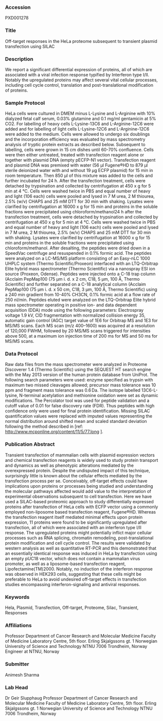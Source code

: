 ### Accession
PXD001278

### Title
Off-target responses in the HeLa proteome subsequent to transient plasmid transfection using SILAC

### Description
We report a significant differential expression of  proteins, all of which are associated with a viral infection response typified by Interferon type I/II. Notably the upregulated proteins may affect several vital cellular processes, including cell cycle control, translation and post-translational modification of proteins.

### Sample Protocol
HeLa cells were cultured in DMEM minus L-Lysine and L-Arginine with 10% dialyzed fetal calf serum, 0.03% glutamine and 0.1 mg/ml gentamicin at 5% CO2. For labelling of heavy cells L-Lysine-13C6 and L-Arginine-12C6 were added and for labelling of light cells L-Lysine-12C6 and L-Arginine-12C6 were added to the medium. Cells were allowed to undergo six doublings and the incorporation efficiency was evaluated by mass spectrometry analysis of tryptic protein extracts as described below. Subsequent to labelling, cells were grown in 15 cm dishes until 60-70% confluence. Cells were then either untreated, treated with transfection reagent alone or together with plasmid DNA (empty pECFP-N1 vector). Transfection reagent and plasmid DNA was premixed with water (56 µl Fugene®HD to 879 µl sterile deionized water with and without 19 µg ECFP plasmid) for 15 min in room temperature. Then 850 µl of this mixture was added to the cells and further incubated for 24 h. After the transfection treatment, cells were detached by trypsination and collected by centrifugation at 450 x g for 5 min at 4 °C. Cells were washed twice in PBS and equal number of heavy and light (106 each) cells were pooled and lysed in 7 M urea, 2 M thiourea, 2.5% (w/v) CHAPS and 25 mM DTT for 30 min with shaking. Lysates were clarified by centrifugation at 16000 x g for 15 min and proteins in the soluble fractions were precipitated using chloroform/methanol24 h after the transfection treatment, cells were detached by trypsination and collected by centrifugation at 450 x g for 5 min at 4 °C. Cells were washed twice in PBS and equal number of heavy and light (106 each) cells were pooled and lysed in 7 M urea, 2 M thiourea, 2.5% (w/v) CHAPS and 25 mM DTT for 30 min with shaking. Lysates were clarified by centrifugation at 16000 x g for 15 min and proteins in the soluble fractions were precipitated using chloroform/methanol. After desalting, the peptides were dried down in a SpeedVac centrifuge and resuspended in 0.1% formic acid. The peptides were analyzed on a LC-MS/MS platform consisting of an Easy-nLC 1000 UHPLC system (Thermo Scientific/Proxeon) interfaced with an LTQ-Orbitrap Elite hybrid mass spectrometer (Thermo Scientific) via a nanospray ESI ion source (Proxeon, Odense). Peptides were injected onto a C-18 trap column (Acclaim PepMap100 (75 μm i. d. x 2 cm, C18, 5 μm, 100 Å, Thermo Scientific) and further separated on a C-18 analytical column (Acclaim PepMap100 (75 μm i. d. x 50 cm, C18, 3 μm, 100 Å, Thermo Scientific) using a 240 min gradient from 10-40% CH3CN, 0.1% formic acid at a flow rate of 250 nl/min. Peptides eluted were analyzed on the LTQ-Orbitrap Elite hybrid mass spectrometer operating in positive ion- and data dependent acquisition (DDA) mode using the following parameters: Electrospray voltage 1.9 kV, CID fragmentation with normalized collision energy 35, automatic gain control (AGC) target value of 1E6 for Orbitrap MS and 1E3 for MS/MS scans. Each MS scan (m/z 400–1600) was acquired at a resolution of 120,000 FWHM, followed by 20 MS/MS scans  triggered for intensities above 500, at a maximum ion injection time of 200 ms for MS and 50 ms for MS/MS scans.

### Data Protocol
Raw data files from the mass spectrometer were analyzed in Proteome Discoverer 1.4 (Thermo Scientific) using the SEQUEST HT search engine with the May 2013 version of the human protein database from UniProt. The following search parameters were used: enzyme specified as trypsin with maximum two missed cleavages allowed; precursor mass tolerance was 10 ppm and fragment mass tolerance was 0.6 Da. The isotope labelled 13C6-L-lysine, N-terminal acetylation and methionine oxidation were set as dynamic modifications. The Percolator tool was used for peptide validation and a cutoff value of 0.01 for false discovery rate (FDR). Thus peptides with high confidence only were used for final protein identification. Missing SILAC quantification values were replaced with imputed values representing the normal distribution around shifted mean and scaled standard deviation following the method described in [ref: http://www.mcponline.org/content/11/5/77.long ].

### Publication Abstract
Transient transfection of mammalian cells with plasmid expression vectors and chemical transfection reagents is widely used to study protein transport and dynamics as well as phenotypic alterations mediated by the overexpressed protein. Despite the undisputed impact of this technique, surprisingly little is known about the cellular effects mediated by the transfection process per se. Conceivably, off-target effects could have implications upon proteins or processes being studied and understanding the molecular pathways affected would add value to the interpretation of experimental observations subsequent to cell transfection. Here we have used a SILAC-based proteomic approach to study differentially expressed proteins after transfection of HeLa cells with ECFP vector using a commonly employed non-liposome based transfection reagent, Fugene&#xae;HD. Whereas the transfection reagent itself mediated minimal effects upon protein expression, 11 proteins were found to be significantly upregulated after transfection, all of which were associated with an interferon type I/II response. The upregulated proteins might potentially inflict major cellular processes such as RNA splicing, chromatin remodeling, post-translational protein modification and cell cycle control. The results were validated by western analysis as well as quantitative RT-PCR and this demonstrated that an essentially identical response was induced in HeLa by transfection using an empty pUC18 vector, which does not contain a mammalian virus promoter, as well as a liposome-based transfection reagent, Lipofectamine(TM)2000. Notably, no induction of the interferon response was observed in HEK293 cells, suggesting that these cells might be preferable to HeLa to avoid undesired off-target effects in transfection studies encompassing interferon-signaling and antiviral responses.

### Keywords
Hela, Plasmid, Transfection, Off-target, Proteome, Silac, Transient, Responses

### Affiliations
Professor Department of Cancer Research and Molecular Medicine Faculty of Medicine  Laboratory Centre, 5th floor. Erling Skjalgssons gt. 1  Norwegian University of Science and Technology NTNU 7006 Trondheim, Norway
Engineer at NTNU, Norway

### Submitter
Animesh Sharma

### Lab Head
Dr Geir Slupphaug
Professor Department of Cancer Research and Molecular Medicine Faculty of Medicine  Laboratory Centre, 5th floor. Erling Skjalgssons gt. 1  Norwegian University of Science and Technology NTNU 7006 Trondheim, Norway


